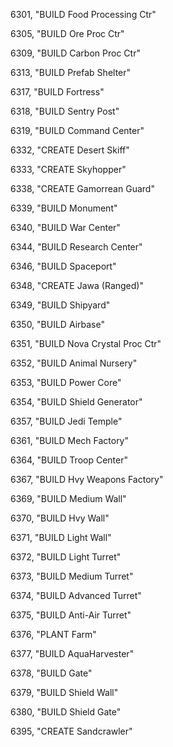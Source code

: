 ﻿6301, "BUILD Food Processing Ctr"

6305, "BUILD Ore Proc Ctr"

6309, "BUILD Carbon Proc Ctr"

6313, "BUILD Prefab Shelter"

6317, "BUILD Fortress"

6318, "BUILD Sentry Post"

6319, "BUILD Command Center"

6332, "CREATE Desert Skiff"

6333, "CREATE Skyhopper"

6338, "CREATE Gamorrean Guard"

6339, "BUILD Monument"

6340, "BUILD War Center"

6344, "BUILD Research Center"

6346, "BUILD Spaceport"

6348, "CREATE Jawa (Ranged)"

6349, "BUILD Shipyard"

6350, "BUILD Airbase"

6351, "BUILD Nova Crystal Proc Ctr"

6352, "BUILD Animal Nursery"

6353, "BUILD Power Core"

6354, "BUILD Shield Generator"

6357, "BUILD Jedi Temple"

6361, "BUILD Mech Factory"

6364, "BUILD Troop Center"

6367, "BUILD Hvy Weapons Factory"

6369, "BUILD Medium Wall"

6370, "BUILD Hvy Wall"

6371, "BUILD Light Wall"

6372, "BUILD Light Turret"

6373, "BUILD Medium Turret"

6374, "BUILD Advanced Turret"

6375, "BUILD Anti-Air Turret"

6376, "PLANT Farm"

6377, "BUILD AquaHarvester"

6378, "BUILD Gate"

6379, "BUILD Shield Wall"

6380, "BUILD Shield Gate"

6395, "CREATE Sandcrawler"

